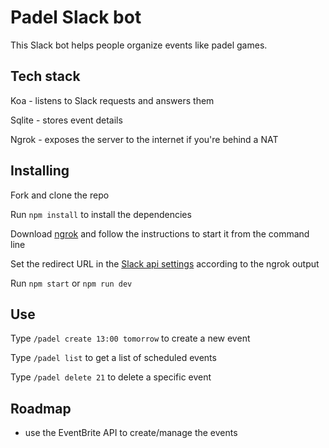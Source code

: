 # Padel Slack bot

This Slack bot helps people organize events like padel games.

## Tech stack

Koa - listens to Slack requests and answers them

Sqlite - stores event details

Ngrok - exposes the server to the internet if you're behind a NAT

## Installing

Fork and clone the repo

Run ```npm install``` to install the dependencies

Download [ngrok](https://dashboard.ngrok.com/get-started) and follow the instructions to start it from the command line

Set the redirect URL in the [Slack api settings](https://api.slack.com/apps/A6EMKTEAJ/oauth) according to the ngrok output

Run ```npm start``` or ```npm run dev```

## Use

Type ```/padel create 13:00 tomorrow``` to create a new event

Type ```/padel list``` to get a list of scheduled events

Type ```/padel delete 21``` to delete a specific event

## Roadmap

- use the EventBrite API to create/manage the events

